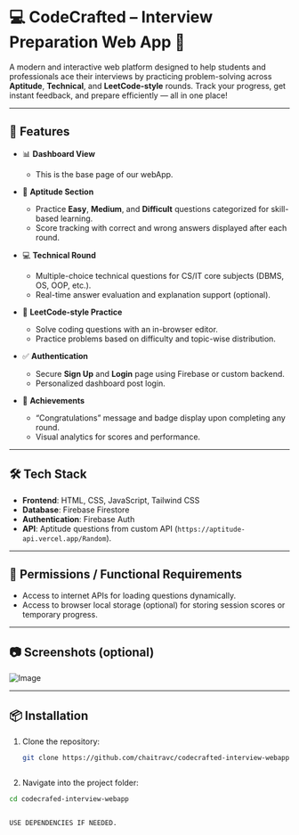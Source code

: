 
# 💻 CodeCrafted – Interview Preparation Web App 🎯

A modern and interactive web platform designed to help students and professionals ace their interviews by practicing problem-solving across **Aptitude**, **Technical**, and **LeetCode-style** rounds. Track your progress, get instant feedback, and prepare efficiently — all in one place!

---

## 🚀 Features

- 📊 **Dashboard View**  
  - This is the base page of our webApp.
  
- 🧠 **Aptitude Section**  
  - Practice **Easy**, **Medium**, and **Difficult** questions categorized for skill-based learning.
  - Score tracking with correct and wrong answers displayed after each round.

- 💻 **Technical Round**  
  - Multiple-choice technical questions for CS/IT core subjects (DBMS, OS, OOP, etc.).
  - Real-time answer evaluation and explanation support (optional).

- 🧮 **LeetCode-style Practice**  
  - Solve coding questions with an in-browser editor.
  - Practice problems based on difficulty and topic-wise distribution.

- ✅ **Authentication**  
  - Secure **Sign Up** and **Login** page using Firebase or custom backend.
  - Personalized dashboard post login.

- 🥇 **Achievements**  
  - “Congratulations” message and badge display upon completing any round.
  - Visual analytics for scores and performance.

---

## 🛠️ Tech Stack

- **Frontend**: HTML, CSS, JavaScript, Tailwind CSS   
- **Database**: Firebase Firestore  
- **Authentication**: Firebase Auth
- **API**: Aptitude questions from custom API (`https://aptitude-api.vercel.app/Random`).

---

## 🔐 Permissions / Functional Requirements

- Access to internet APIs for loading questions dynamically.
- Access to browser local storage (optional) for storing session scores or temporary progress.

---

## 📷 Screenshots (optional)

![Image](https://github.com/user-attachments/assets/5d3a05fc-6a0d-4ad8-a38c-ab2bd0b9d126)


---

## 📦 Installation

1. Clone the repository:
   ```bash
   git clone https://github.com/chaitravc/codecrafted-interview-webapp.git



2. Navigate into the project folder:
  ```bash
  cd codecrafed-interview-webapp


USE DEPENDENCIES IF NEEDED.


